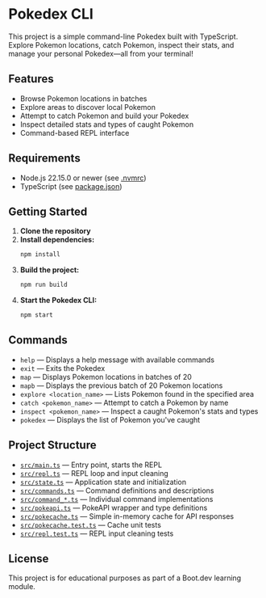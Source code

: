 # Pokedex CLI

This project is a simple command-line Pokedex built with TypeScript. Explore Pokemon locations, catch Pokemon, inspect their stats, and manage your personal Pokedex—all from your terminal!

## Features

- Browse Pokemon locations in batches
- Explore areas to discover local Pokemon
- Attempt to catch Pokemon and build your Pokedex
- Inspect detailed stats and types of caught Pokemon
- Command-based REPL interface

## Requirements

- Node.js 22.15.0 or newer (see [.nvmrc](.nvmrc))
- TypeScript (see [package.json](package.json))

## Getting Started

1. **Clone the repository**
2. **Install dependencies:**
   ```sh
   npm install
   ```
3. **Build the project:**
   ```sh
   npm run build
   ```
4. **Start the Pokedex CLI:**
   ```sh
   npm start
   ```

## Commands

- `help` — Displays a help message with available commands
- `exit` — Exits the Pokedex
- `map` — Displays Pokemon locations in batches of 20
- `mapb` — Displays the previous batch of 20 Pokemon locations
- `explore <location_name>` — Lists Pokemon found in the specified area
- `catch <pokemon_name>` — Attempt to catch a Pokemon by name
- `inspect <pokemon_name>` — Inspect a caught Pokemon's stats and types
- `pokedex` — Displays the list of Pokemon you've caught

## Project Structure

- [`src/main.ts`](src/main.ts) — Entry point, starts the REPL
- [`src/repl.ts`](src/repl.ts) — REPL loop and input cleaning
- [`src/state.ts`](src/state.ts) — Application state and initialization
- [`src/commands.ts`](src/commands.ts) — Command definitions and descriptions
- [`src/command_*.ts`](src/) — Individual command implementations
- [`src/pokeapi.ts`](src/pokeapi.ts) — PokeAPI wrapper and type definitions
- [`src/pokecache.ts`](src/pokecache.ts) — Simple in-memory cache for API responses
- [`src/pokecache.test.ts`](src/pokecache.test.ts) — Cache unit tests
- [`src/repl.test.ts`](src/repl.test.ts) — REPL input cleaning tests

## License

This project is for educational purposes as part of a Boot.dev learning module.
